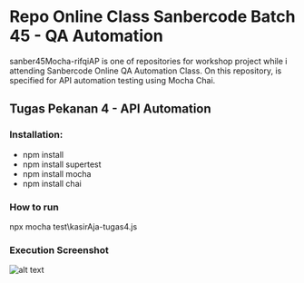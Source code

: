 # Repo Online Class Sanbercode Batch 45 - QA Automation
sanber45Mocha-rifqiAP is one of repositories for workshop project while i attending Sanbercode Online QA Automation Class.
On this repository, is specified for API automation testing using Mocha Chai.

## Tugas Pekanan 4 - API Automation

### Installation:
- npm install
- npm install supertest
- npm install mocha
- npm install chai

### How to run 
npx mocha test\kasirAja-tugas4.js

### Execution Screenshot
![alt text](https://)